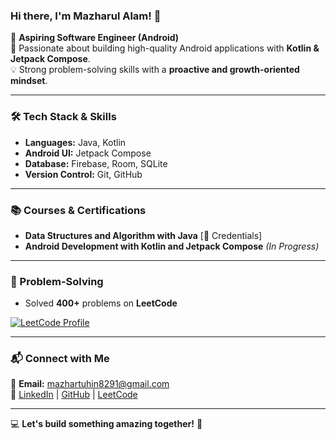 ### Hi there, I'm Mazharul Alam! 👋

🚀 **Aspiring Software Engineer (Android)**  
📱 Passionate about building high-quality Android applications with **Kotlin & Jetpack Compose**.  
💡 Strong problem-solving skills with a **proactive and growth-oriented mindset**.  

---

### 🛠 Tech Stack & Skills
- **Languages:** Java, Kotlin  
- **Android UI:** Jetpack Compose  
- **Database:** Firebase, Room, SQLite  
- **Version Control:** Git, GitHub  

---

### 📚 Courses & Certifications
- **Data Structures and Algorithm with Java** [🔗 Credentials]
- **Android Development with Kotlin and Jetpack Compose** *(In Progress)*

---

### 🔢 Problem-Solving
- Solved **400+** problems on **LeetCode**

[![LeetCode Profile](https://img.shields.io/badge/LeetCode-Profile-orange?style=flat&logo=leetcode)](https://leetcode.com/YourUsername)

---

### 📬 Connect with Me
📧 **Email:** mazhartuhin8291@gmail.com  
🔗 [LinkedIn](#) | [GitHub](#) | [LeetCode](https://leetcode.com/YourUsername)  

---

💻 **Let's build something amazing together!** 🚀
